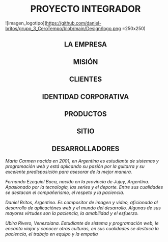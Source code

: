 <div align="center">
  <h1> PROYECTO INTEGRADOR </h1>
</div>

![imagen_logotipo](https://github.com/daniel-britos/grupo_3_CeroTempo/blob/main/Design/logo.png =250x250)

<div align="center">
  <h2> LA EMPRESA </h2>
</div>

<div align="center">
  <h2> MISIÓN </h2>
</div>

<div align="center">
  <h2> CLIENTES </h2>
</div>

<div align="center">
  <h2> IDENTIDAD CORPORATIVA </h2>
</div>

<div align="center">
  <h2> PRODUCTOS </h2>
</div>

<div align ="center">
  <h2> SITIO </h2>
</div>

<div align="center">
   <h2>DESARROLLADORES</h2>  
</div>


<p><i>María Carmen nacida en 2001, en Argentina es estudiante de sistemas y programación web y está aplicando su pasión por la guitarra  y su excelente predisposición para asesorar de la mejor manera.</i></p>
<p><i>Fernando Ezequiel Baca, nacido en la provincia de Jujuy, Argentina. Apasionado por la tecnología, las series y el deporte. Entre sus cualidades se destacan el compañerismo, el respeto y la paciencia.</i></p>
<p><i>Daniel Britos, Argentino. Es compositor de imagen y video, aficionado al desarrollo de aplicaciónes web y el mundo del desarrollo. Algunas de sus mayores virtudes son la paciencia, la amabilidad y el esfuerzo.</i></p>
<p><i>Ubira Rivero, Venezolana. Estudiante de sistema y programación web, le encanta viajar y conocer otras culturas, en sus cualidades se destaca la paciencia, el trabajo en equipo y la empatia</i></p>





